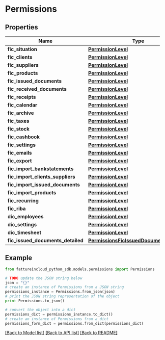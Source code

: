 # Permissions



## Properties
Name | Type | Description | Notes
------------ | ------------- | ------------- | -------------
**fic_situation** | [**PermissionLevel**](PermissionLevel.md) |  | [optional] 
**fic_clients** | [**PermissionLevel**](PermissionLevel.md) |  | [optional] 
**fic_suppliers** | [**PermissionLevel**](PermissionLevel.md) |  | [optional] 
**fic_products** | [**PermissionLevel**](PermissionLevel.md) |  | [optional] 
**fic_issued_documents** | [**PermissionLevel**](PermissionLevel.md) |  | [optional] 
**fic_received_documents** | [**PermissionLevel**](PermissionLevel.md) |  | [optional] 
**fic_receipts** | [**PermissionLevel**](PermissionLevel.md) |  | [optional] 
**fic_calendar** | [**PermissionLevel**](PermissionLevel.md) |  | [optional] 
**fic_archive** | [**PermissionLevel**](PermissionLevel.md) |  | [optional] 
**fic_taxes** | [**PermissionLevel**](PermissionLevel.md) |  | [optional] 
**fic_stock** | [**PermissionLevel**](PermissionLevel.md) |  | [optional] 
**fic_cashbook** | [**PermissionLevel**](PermissionLevel.md) |  | [optional] 
**fic_settings** | [**PermissionLevel**](PermissionLevel.md) |  | [optional] 
**fic_emails** | [**PermissionLevel**](PermissionLevel.md) |  | [optional] 
**fic_export** | [**PermissionLevel**](PermissionLevel.md) |  | [optional] 
**fic_import_bankstatements** | [**PermissionLevel**](PermissionLevel.md) |  | [optional] 
**fic_import_clients_suppliers** | [**PermissionLevel**](PermissionLevel.md) |  | [optional] 
**fic_import_issued_documents** | [**PermissionLevel**](PermissionLevel.md) |  | [optional] 
**fic_import_products** | [**PermissionLevel**](PermissionLevel.md) |  | [optional] 
**fic_recurring** | [**PermissionLevel**](PermissionLevel.md) |  | [optional] 
**fic_riba** | [**PermissionLevel**](PermissionLevel.md) |  | [optional] 
**dic_employees** | [**PermissionLevel**](PermissionLevel.md) |  | [optional] 
**dic_settings** | [**PermissionLevel**](PermissionLevel.md) |  | [optional] 
**dic_timesheet** | [**PermissionLevel**](PermissionLevel.md) |  | [optional] 
**fic_issued_documents_detailed** | [**PermissionsFicIssuedDocumentsDetailed**](PermissionsFicIssuedDocumentsDetailed.md) |  | [optional] 

## Example

```python
from fattureincloud_python_sdk.models.permissions import Permissions

# TODO update the JSON string below
json = "{}"
# create an instance of Permissions from a JSON string
permissions_instance = Permissions.from_json(json)
# print the JSON string representation of the object
print Permissions.to_json()

# convert the object into a dict
permissions_dict = permissions_instance.to_dict()
# create an instance of Permissions from a dict
permissions_form_dict = permissions.from_dict(permissions_dict)
```
[[Back to Model list]](../README.md#documentation-for-models) [[Back to API list]](../README.md#documentation-for-api-endpoints) [[Back to README]](../README.md)


